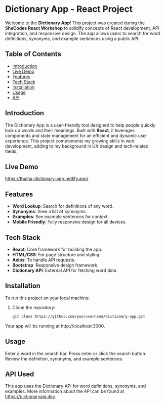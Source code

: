 # Dictionary App - React Project

Welcome to the **Dictionary App**! This project was created during the **SheCodes React Workshop** to solidify concepts of React development, API integration, and responsive design. The app allows users to search for word definitions, synonyms, and example sentences using a public API.

## Table of Contents

- [Introduction](#introduction)
- [Live Demo](#live-demo)
- [Features](#features)
- [Tech Stack](#tech-stack)
- [Installation](#installation)
- [Usage](#usage)
- [API](#api-used)

## Introduction

The Dictionary App is a user-friendly tool designed to help people quickly look up words and their meanings. Built with **React**, it leverages components and state management for an efficient and dynamic user experience. This project complements my growing skills in web development, adding to my background in UX design and tech-related fields.

## Live Demo
https://thaiha-dictionary-app.netlify.app/

## Features

- **Word Lookup**: Search for definitions of any word.
- **Synonyms**: View a list of synonyms.
- **Examples**: See example sentences for context.
- **Mobile Friendly**: Fully responsive design for all devices.

## Tech Stack

- **React**: Core framework for building the app.
- **HTML/CSS**: For page structure and styling.
- **Axios**: To handle API requests.
- **Bootstrap**: Responsive design framework.
- **Dictionary API**: External API for fetching word data.

## Installation

To run this project on your local machine:

1. Clone the repository:

   ```bash
   git clone https://github.com/yourusername/dictionary-app.git

Your app will be running at http://localhost:3000.

## Usage
Enter a word in the search bar.
Press enter or click the search button.
Review the definition, synonyms, and example sentences.

## API Used
This app uses the Dictionary API for word definitions, synonyms, and examples. More information about the API can be found at https://dictionaryapi.dev.


